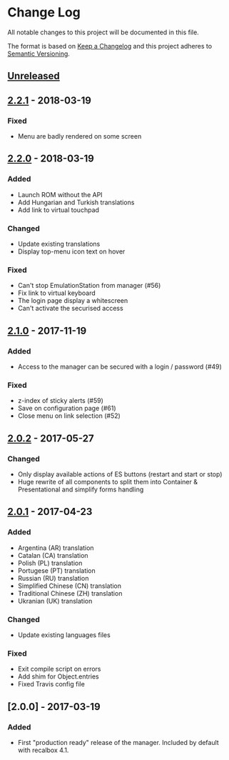 # Change Log
All notable changes to this project will be documented in this file.

The format is based on [Keep a Changelog](http://keepachangelog.com/)
and this project adheres to [Semantic Versioning](http://semver.org/).

## [Unreleased]

## [2.2.1] - 2018-03-19
### Fixed
- Menu are badly rendered on some screen

## [2.2.0] - 2018-03-19
### Added
- Launch ROM without the API
- Add Hungarian and Turkish translations
- Add link to virtual touchpad

### Changed
- Update existing translations
- Display top-menu icon text on hover

### Fixed
- Can't stop EmulationStation from manager (#56)
- Fix link to virtual keyboard
- The login page display a whitescreen
- Can't activate the securised access

## [2.1.0] - 2017-11-19
### Added
- Access to the manager can be secured with a login / password (#49)

### Fixed
- z-index of sticky alerts (#59)
- Save on configuration page (#61)
- Close menu on link selection (#52)

## [2.0.2] - 2017-05-27
### Changed
- Only display available actions of ES buttons (restart and start or stop)
- Huge rewrite of all components to split them into Container & Presentational and simplify forms handling

## [2.0.1] - 2017-04-23
### Added
- Argentina (AR) translation
- Catalan (CA) translation
- Polish (PL) translation
- Portugese (PT) translation
- Russian (RU) translation
- Simplified Chinese (CN) translation
- Traditional Chinese (ZH) translation
- Ukranian (UK) translation

### Changed
- Update existing languages files

### Fixed
- Exit compile script on errors
- Add shim for Object.entries
- Fixed Travis config file

## [2.0.0] - 2017-03-19
### Added
- First "production ready" release of the manager. Included by default with
recalbox 4.1.

[Unreleased]: https://github.com/DjLeChuck/recalbox-manager/compare/v2.2.1...HEAD
[2.2.1]: https://github.com/DjLeChuck/recalbox-manager/compare/v2.2.0...v2.2.1
[2.2.0]: https://github.com/DjLeChuck/recalbox-manager/compare/v2.1.0...v2.2.0
[2.1.0]: https://github.com/DjLeChuck/recalbox-manager/compare/v2.0.2...v2.1.0
[2.0.2]: https://github.com/DjLeChuck/recalbox-manager/compare/v2.0.1...v2.0.2
[2.0.1]: https://github.com/DjLeChuck/recalbox-manager/compare/v2.0.0...v2.0.1
